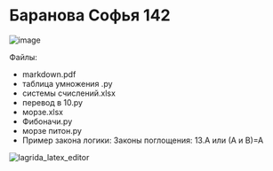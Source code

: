 # Баранова Софья 142 

![image](https://user-images.githubusercontent.com/114420047/192935547-683ec55a-1b99-4a90-bf98-0cea3c6d3723.png)

 Файлы:
 - markdown.pdf 
- таблица умножения .py
- сиcтемы счислений.xlsx
- перевод в 10.py
- морзе.xlsx
- Фибоначи.py
- морзе питон.py
- Пример закона логики:
Законы поглощения:
13.А или (А и В)=А

![lagrida_latex_editor](https://user-images.githubusercontent.com/114420047/198191984-9fb9169f-c330-4426-b050-8e2e874f90a7.png)
